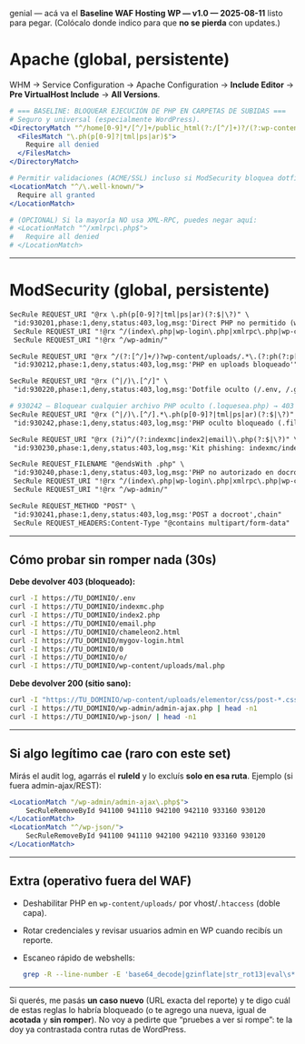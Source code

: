 genial — acá va el **Baseline WAF Hosting WP — v1.0 — 2025-08-11** listo para pegar.
(Colócalo donde indico para que **no se pierda** con updates.)

# Apache (global, persistente)

WHM → Service Configuration → Apache Configuration → **Include Editor** → **Pre VirtualHost Include** → **All Versions**.

```apache
# === BASELINE: BLOQUEAR EJECUCIÓN DE PHP EN CARPETAS DE SUBIDAS ===
# Seguro y universal (especialmente WordPress).
<DirectoryMatch "^/home[0-9]*/[^/]+/public_html(?:/[^/]+)?/(?:wp-content/uploads|uploads|media|images|docs|files|assets)(?:/.*)?$">
  <FilesMatch "\.ph(p[0-9]?|tml|ps|ar)$">
    Require all denied
  </FilesMatch>
</DirectoryMatch>

# Permitir validaciones (ACME/SSL) incluso si ModSecurity bloquea dotfiles.
<LocationMatch "^/\.well-known/">
  Require all granted
</LocationMatch>

# (OPCIONAL) Si la mayoría NO usa XML-RPC, puedes negar aquí:
# <LocationMatch "^/xmlrpc\.php$">
#   Require all denied
# </LocationMatch>
```

---

# ModSecurity (global, persistente)


```apache
SecRule REQUEST_URI "@rx \.ph(p[0-9]?|tml|ps|ar)(?:$|\?)" \
 "id:930201,phase:1,deny,status:403,log,msg:'Direct PHP no permitido (whitelist WP)',chain"
 SecRule REQUEST_URI "!@rx ^/(index\.php|wp-login\.php|xmlrpc\.php|wp-cron\.php|wp-comments-post\.php|wp-activate\.php|wp-signup\.php|wp-trackback\.php)(?:$|\?)" "chain"
 SecRule REQUEST_URI "!@rx ^/wp-admin/"

SecRule REQUEST_URI "@rx ^/(?:[^/]+/)?wp-content/uploads/.*\.(?:ph(?:p[0-9]?|tml|ps|ar))(?:$|\?)" \
 "id:930212,phase:1,deny,status:403,log,msg:'PHP en uploads bloqueado'"

SecRule REQUEST_URI "@rx (^|/)\.[^/]" \
 "id:930220,phase:1,deny,status:403,log,msg:'Dotfile oculto (/.env, /.git, ...)'"

# 930242 — Bloquear cualquier archivo PHP oculto (.loquesea.php) → 403
SecRule REQUEST_URI "@rx (^|/)\.[^/].*\.ph(p[0-9]?|tml|ps|ar)(?:$|\?)" \
 "id:930242,phase:1,deny,status:403,log,msg:'PHP oculto bloqueado (.filename.php)'"

SecRule REQUEST_URI "@rx (?i)^/(?:indexmc|index2|email)\.php(?:$|\?)" \
 "id:930230,phase:1,deny,status:403,log,msg:'Kit phishing: indexmc/index2/email en docroot'"

SecRule REQUEST_FILENAME "@endsWith .php" \
 "id:930240,phase:1,deny,status:403,log,msg:'PHP no autorizado en docroot (excepto WP core)',chain"
 SecRule REQUEST_URI "!@rx ^/(index\.php|wp-login\.php|xmlrpc\.php|wp-cron\.php|wp-comments-post\.php|wp-activate\.php|wp-signup\.php|wp-trackback\.php)(?:$|\?)" "chain"
 SecRule REQUEST_URI "!@rx ^/wp-admin/"

SecRule REQUEST_METHOD "POST" \
 "id:930241,phase:1,deny,status:403,log,msg:'POST a docroot',chain"
 SecRule REQUEST_HEADERS:Content-Type "@contains multipart/form-data"
```

---

## Cómo probar sin romper nada (30s)

**Debe devolver 403 (bloqueado):**

```bash
curl -I https://TU_DOMINIO/.env
curl -I https://TU_DOMINIO/indexmc.php
curl -I https://TU_DOMINIO/index2.php
curl -I https://TU_DOMINIO/email.php
curl -I https://TU_DOMINIO/chameleon2.html
curl -I https://TU_DOMINIO/mygov-login.html
curl -I https://TU_DOMINIO/0
curl -I https://TU_DOMINIO/o/
curl -I https://TU_DOMINIO/wp-content/uploads/mal.php
```

**Debe devolver 200 (sitio sano):**

```bash
curl -I "https://TU_DOMINIO/wp-content/uploads/elementor/css/post-*.css" | head -n1
curl -I https://TU_DOMINIO/wp-admin/admin-ajax.php | head -n1
curl -I https://TU_DOMINIO/wp-json/ | head -n1
```

---

## Si algo legítimo cae (raro con este set)

Mirás el audit log, agarrás el **ruleId** y lo excluís **solo en esa ruta**.
Ejemplo (si fuera admin-ajax/REST):

```apache
<LocationMatch "/wp-admin/admin-ajax\.php$">
    SecRuleRemoveById 941100 941110 942100 942110 933160 930120
</LocationMatch>
<LocationMatch "^/wp-json/">
    SecRuleRemoveById 941100 941110 942100 942110 933160 930120
</LocationMatch>
```

---

## Extra (operativo fuera del WAF)

* Deshabilitar PHP en `wp-content/uploads/` por vhost/`.htaccess` (doble capa).
* Rotar credenciales y revisar usuarios admin en WP cuando recibís un reporte.
* Escaneo rápido de webshells:

  ```bash
  grep -R --line-number -E 'base64_decode|gzinflate|str_rot13|eval\s*\(|assert\s*\(' /home/*/public_html 2>/dev/null | head
  ```

---

Si querés, me pasás **un caso nuevo** (URL exacta del reporte) y te digo cuál de estas reglas lo habría bloqueado (o te agrego una nueva, igual de **acotada** y **sin romper**). No voy a pedirte que “pruebes a ver si rompe”: te la doy ya contrastada contra rutas de WordPress.


